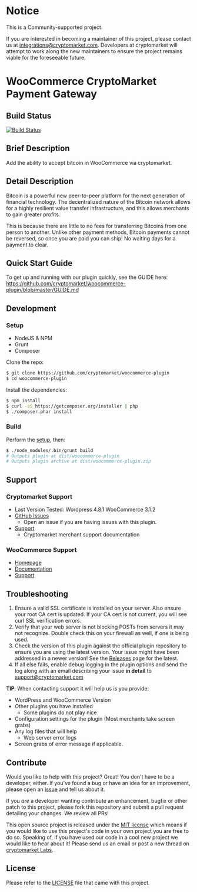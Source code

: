 # Notice

This is a Community-supported project.

If you are interested in becoming a maintainer of this project, please contact us at integrations@cryptomarket.com. Developers at cryptomarket will attempt to work along the new maintainers to ensure the project remains viable for the foreseeable future.

WooCommerce CryptoMarket Payment Gateway
=====================

## Build Status

[![Build Status](https://travis-ci.org/cryptomarket/woocommerce-plugin.svg?branch=master)](https://travis-ci.org/cryptomarket/woocommerce-plugin)

## Brief Description

Add the ability to accept bitcoin in WooCommerce via cryptomarket.

## Detail Description

Bitcoin is a powerful new peer-to-peer platform for the next generation of financial technology. The decentralized nature of the Bitcoin network allows for a highly resilient value transfer infrastructure, and this allows merchants to gain greater profits.

This is because there are little to no fees for transferring Bitcoins from one person to another. Unlike other payment methods, Bitcoin payments cannot be reversed, so once you are paid you can ship! No waiting days for a payment to clear.


## Quick Start Guide

To get up and running with our plugin quickly, see the GUIDE here: https://github.com/cryptomarket/woocommerce-plugin/blob/master/GUIDE.md


## Development

### Setup

 * NodeJS & NPM
 * Grunt
 * Composer
 
Clone the repo:
```bash
$ git clone https://github.com/cryptomarket/woocommerce-plugin
$ cd woocommerce-plugin
```

Install the dependencies:
```bash
$ npm install
$ curl -sS https://getcomposer.org/installer | php
$ ./composer.phar install
```

### Build

Perform the [setup](#Setup), then:
```bash
$ ./node_modules/.bin/grunt build
# Outputs plugin at dist/woocommerce-plugin
# Outputs plugin archive at dist/woocommerce-plugin.zip
```

## Support

### Cryptomarket Support

* Last Version Tested: Wordpress 4.8.1 WooCommerce 3.1.2
* [GitHub Issues](https://github.com/cryptomarket/woocommerce-plugin/issues)
  * Open an issue if you are having issues with this plugin.
* [Support](https://help.cryptomarket.com)
  * Cryptomarket merchant support documentation

### WooCommerce Support

* [Homepage](http://www.woothemes.com/woocommerce/)
* [Documentation](http://docs.woothemes.com)
* [Support](https://support.woothemes.com)

## Troubleshooting

1. Ensure a valid SSL certificate is installed on your server. Also ensure your root CA cert is updated. If your CA cert is not current, you will see curl SSL verification errors.
2. Verify that your web server is not blocking POSTs from servers it may not recognize. Double check this on your firewall as well, if one is being used.
3. Check the version of this plugin against the official plugin repository to ensure you are using the latest version. Your issue might have been addressed in a newer version! See the [Releases](https://github.com/cryptomarket/woocommerce-plugin/releases) page for the latest.
4. If all else fails, enable debug logging in the plugin options and send the log along with an email describing your issue **in detail** to support@cryptomarket.com

**TIP**: When contacting support it will help us is you provide:

* WordPress and WooCommerce Version
* Other plugins you have installed
  * Some plugins do not play nice
* Configuration settings for the plugin (Most merchants take screen grabs)
* Any log files that will help
  * Web server error logs
* Screen grabs of error message if applicable.

## Contribute

Would you like to help with this project?  Great!  You don't have to be a developer, either.  If you've found a bug or have an idea for an improvement, please open an [issue](https://github.com/cryptomarket/woocommerce-plugin/issues) and tell us about it.

If you *are* a developer wanting contribute an enhancement, bugfix or other patch to this project, please fork this repository and submit a pull request detailing your changes.  We review all PRs!

This open source project is released under the [MIT license](http://opensource.org/licenses/MIT) which means if you would like to use this project's code in your own project you are free to do so.  Speaking of, if you have used our code in a cool new project we would like to hear about it!  Please send us an email or post a new thread on [cryptomarket Labs](https://labs.cryptomarket.com).

## License

Please refer to the [LICENSE](https://github.com/cryptomarket/woocommerce-plugin/blob/master/LICENSE) file that came with this project.

